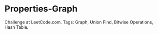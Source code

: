 # Properties-Graph
Challenge at LeetCode.com. Tags: Graph, Union Find, Bitwise Operations, Hash Table.
